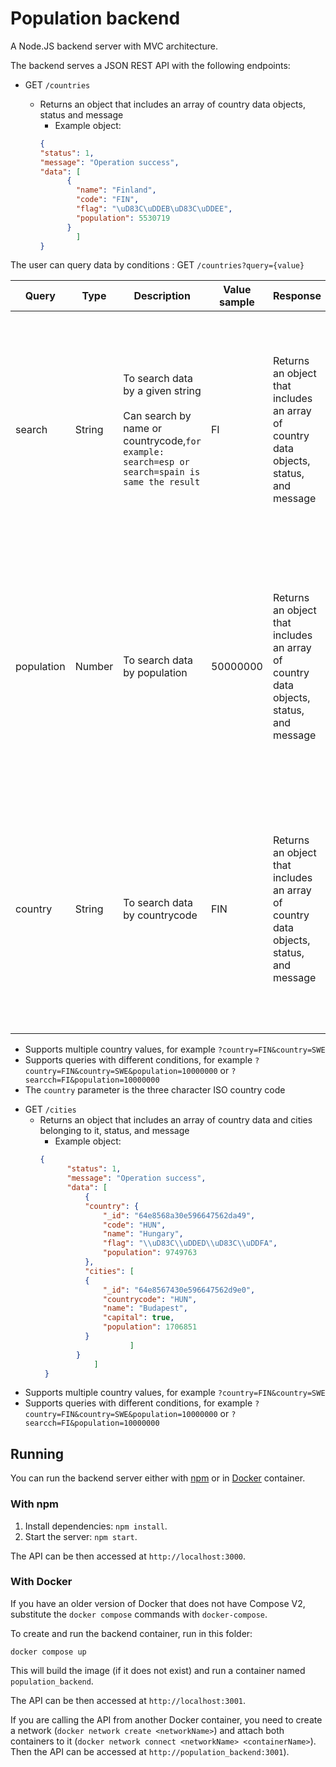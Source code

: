 # Population backend

A Node.JS backend server with MVC architecture.

The backend serves a JSON REST API with the following endpoints:

- GET `/countries`

  - Returns an object that includes an array of country data objects, status and message
    - Example object:
    ```json
    {
    "status": 1,
    "message": "Operation success",
    "data": [
          {
            "name": "Finland",
            "code": "FIN",
            "flag": "\uD83C\uDDEB\uD83C\uDDEE",
            "population": 5530719
          }
            ]
    }
    ```

The user can query data by conditions :  GET `/countries?query={value}`
    
| Query  | Type   | Description                             | Value sample | Response                                                      | Response sample                                      |
| ------ | ------ | --------------------------------------- | ------------ | ------------------------------------------------------------ | ---------------------------------------------------- |
| search | String | To search data by a given string <br> <br> Can search by name or countrycode,``` for example: search=esp or search=spain is same the result ```     | FI           | Returns an object that includes an array of country data objects, status, and message | <img width="373" alt="Screenshot 2023-08-27 at 1 09 59" src="https://github.com/t0dida00/eu-population/assets/70305254/4362c676-8d2e-4c31-a7bc-c78f40b6c687">
| population | Number | To search data by population      |  50000000    | Returns an object that includes an array of country data objects, status, and message | <img width="373" alt="Screenshot 2023-08-27 at 1 09 59" src="https://github.com/t0dida00/eu-population/assets/70305254/b0c9020b-e99a-4e56-978f-2524e81b9a7e">
| country | String | To search data by countrycode  |  FIN    | Returns an object that includes an array of country data objects, status, and message| <img width="391" alt="Screenshot 2023-08-27 at 1 16 06" src="https://github.com/t0dida00/eu-population/assets/70305254/ad4b97d3-e537-44a8-9cee-89511adf5c04">

* Supports multiple country values, for example `?country=FIN&country=SWE`
* Supports queries with different conditions, for example `?country=FIN&country=SWE&population=10000000` or `?searcch=FI&population=10000000`
* The `country` parameter is the three character ISO country code



- GET `/cities`
  - Returns an object that includes an array of country data and cities belonging to it, status, and message
    - Example object:
    ```json
    {
          "status": 1,
          "message": "Operation success",
          "data": [
              {
              "country": {
                  "_id": "64e8568a30e596647562da49",
                  "code": "HUN",
                  "name": "Hungary",
                  "flag": "\\uD83C\\uDDED\\uD83C\\uDDFA",
                  "population": 9749763
              },
              "cities": [
              {
                  "_id": "64e8567430e596647562d9e0",
                  "countrycode": "HUN",
                  "name": "Budapest",
                  "capital": true,
                  "population": 1706851
              }
                        ]
            }
                ]      
     }
    ```
* Supports multiple country values, for example `?country=FIN&country=SWE`
* Supports queries with different conditions, for example `?country=FIN&country=SWE&population=10000000` or `?searcch=FI&population=10000000`

## Running

You can run the backend server either with [npm](https://docs.npmjs.com/) or in [Docker](https://www.docker.com/) container.

### With npm

1. Install dependencies: `npm install`.
2. Start the server: `npm start`.

The API can be then accessed at `http://localhost:3000`.

### With Docker

 If you have an older version of Docker that does not have Compose V2, substitute the `docker compose` commands with `docker-compose`.

To create and run the backend container, run in this folder:

```
docker compose up
```

This will build the image (if it does not exist) and run a container named `population_backend`.

The API can be then accessed at `http://localhost:3001`.

If you are calling the API from another Docker container, you need to create a network (`docker network create <networkName>`) and attach both containers to it (`docker network connect <networkName> <containerName>`). Then the API can be accessed at `http://population_backend:3001`).
